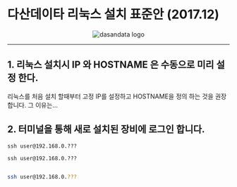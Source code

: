 # 다산데이타 리눅스 설치 표준안 (2017.12)
<p align="center">
<img src="http://www.dasandata.co.kr/dasanlogo.jpg" alt="dasandata logo">
</p>

***

## 1. 리눅스 설치시 IP 와 HOSTNAME 은 수동으로 미리 설정 한다.
 리눅스를 처음 설치 할때부터 고정 IP를 설정하고 HOSTNAME을 정의 하는 것을 권장 합니다.
그 이유는...

## 2. 터미널을 통해 새로 설치된 장비에 로그인 합니다.

```
ssh user@192.168.0.???
```

```
ssh user@192.168.0.???


```


```bash
ssh user@192.168.0.???

```
